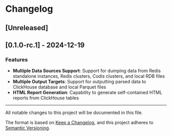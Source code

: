 # Changelog

## [Unreleased]

## [0.1.0-rc.1] - 2024-12-19

### Features
- **Multiple Data Sources Support**: Support for dumping data from Redis standalone instances, Redis clusters, Codis clusters, and local RDB files
- **Multiple Output Targets**: Support for outputting parsed data to ClickHouse database and local Parquet files
- **HTML Report Generation**: Capability to generate self-contained HTML reports from ClickHouse tables

---

All notable changes to this project will be documented in this file.

The format is based on [Keep a Changelog](https://keepachangelog.com/en/1.0.0/),
and this project adheres to [Semantic Versioning](https://semver.org/spec/v2.0.0.html).
